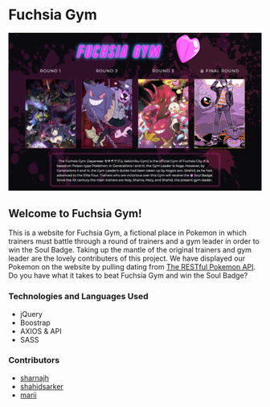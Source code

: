 # Fuchsia Gym
![image](/media/indexpic.png)
## Welcome to Fuchsia Gym!
This is a website for Fuchsia Gym, a fictional place in Pokemon in which trainers must battle through a round of trainers and a gym leader in order to win the Soul Badge. Taking up the mantle of the original trainers and gym leader are the lovely contributers of this project. We have displayed our Pokemon on the website by pulling dating from [The RESTful Pokemon API](https://pokeapi.co/).
Do you have what it takes to beat Fuchsia Gym and win the Soul Badge?
### Technologies and Languages Used
* jQuery
* Boostrap
* AXIOS & API
* SASS
### Contributors 
* [sharnajh](https://github.com/sharnajh)
* [shahidsarker](https://github.com/shahidsarker)
* [marii](https://github.com/mary-tkachenko)
